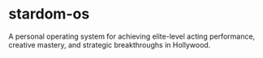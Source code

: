 # stardom-os
A personal operating system for achieving elite-level acting performance, creative mastery, and strategic breakthroughs in Hollywood.
